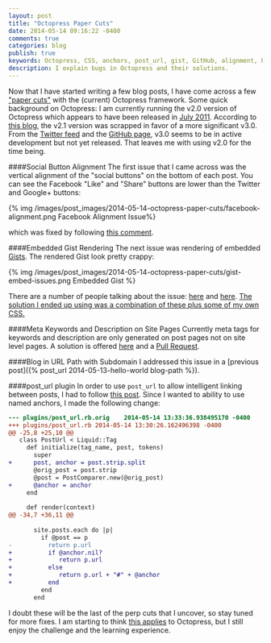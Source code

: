 ```yaml
---
layout: post
title: "Octopress Paper Cuts"
date: 2014-05-14 09:16:22 -0400
comments: true
categories: blog
publish: true
keywords: Octopress, CSS, anchors, post_url, gist, GitHub, alignment, bug, paper cuts,
description: I explain bugs in Octopress and their solutions.
---
```


Now that I have started writing a few blog posts, I have come across a few ["paper cuts"](https://en.wikipedia.org/wiki/Paper_cut_bug) with the (current) Octopress framework. Some quick background on Octopress: I am currently running the v2.0 version of Octopress which appears to have been released in [July 2011](http://octopress.org/2011/07/23/octopress-20-surfaces/). According to [this blog](http://sasheldon.com/blog/2013/07/07/waiting-for-octopress-2-successor/), the v2.1 version was scrapped in favor of a more significant v3.0. From the [Twitter feed](https://twitter.com/octopress) and the [GitHub page](https://github.com/octopress/octopress), v3.0 seems to be in active development but not yet released. That leaves me with using v2.0 for the time being.

####Social Button Alignment
The first issue that I came across was the vertical alignment of the "social buttons" on the bottom of each post. You can see the Facebook "Like" and "Share" buttons are lower than the Twitter and Google+ buttons:

{% img /images/post_images/2014-05-14-octopress-paper-cuts/facebook-alignment.png Facebook Alignment Issue%}

which was fixed by following [this comment](https://github.com/imathis/octopress/issues/176#issuecomment-6531879).

####Embedded Gist Rendering
The next issue was rendering of embedded [Gists](https://gist.github.com/). The rendered Gist look pretty crappy:

{% img /images/post_images/2014-05-14-octopress-paper-cuts/gist-embed-issues.png Embedded Gist %}

There are a number of people talking about the issue: [here](http://devspade.com/blog/2013/08/06/fixing-gist-embeds-in-octopress/) and [here](https://github.com/imathis/octopress/issues/847). [The solution I ended up using was a combination of these plus some of my own CSS.](https://github.com/cancan101/cancan101.github.io/commit/d30d95694e5e4915b80e0082fb3ef1caac1f021b)

####Meta Keywords and Description on Site Pages
Currently meta tags for keywords and description are only generated on post pages not on site level pages. A solution is offered [here](http://qiang.hu/2013/04/octopress-seo-site-keywords-and-description.html) and a [Pull Request](https://github.com/imathis/octopress/pull/1558).

####Blog in URL Path with Subdomain
I addressed this issue in a [previous post]({% post_url 2014-05-13-hello-world blog-path %}). 

####post_url plugin
In order to use `post_url` to allow intelligent linking between posts, I had to follow [this post](http://www.drurly.com/blog/2012/06/01/octopress-linking-to-other-posts). Since I wanted to ability to use named anchors, I made the following change:

```diff
--- plugins/post_url.rb.orig	2014-05-14 13:33:36.938495170 -0400
+++ plugins/post_url.rb	2014-05-14 13:30:26.162496398 -0400
@@ -25,8 +25,10 @@
   class PostUrl < Liquid::Tag
     def initialize(tag_name, post, tokens)
       super
+      post, anchor = post.strip.split
       @orig_post = post.strip
       @post = PostComparer.new(@orig_post)
+      @anchor = anchor
     end
 
     def render(context)
@@ -34,7 +36,11 @@
       
       site.posts.each do |p|
         if @post == p
-          return p.url
+          if @anchor.nil?
+             return p.url
+          else
+             return p.url + "#" + @anchor
+          end
         end
       end
```

I doubt these will be the last of the perp cuts that I uncover, so stay tuned for more fixes. I am starting to think [this applies](http://www.art.net/~hopkins/Don/unix-haters/whinux/your-time.html) to Octopress, but I still enjoy the challenge and the learning experience.
